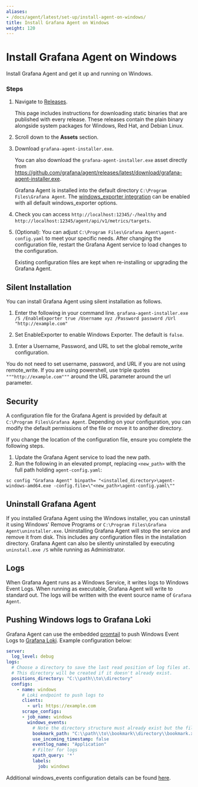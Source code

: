 ```yaml
---
aliases:
- /docs/agent/latest/set-up/install-agent-on-windows/
title: Install Grafana Agent on Windows
weight: 120
---
```


# Install Grafana Agent on Windows

Install Grafana Agent and get it up and running on Windows.

### Steps

1.  Navigate to [Releases](https://github.com/grafana/agent/releases).
   
    This page includes instructions for downloading static binaries that are published with every release. These releases contain the plain binary alongside system packages for Windows, Red Hat, and Debian Linux.
  
2. Scroll down to the **Assets** section.
3. Download `grafana-agent-installer.exe`.
   
   You can also download the `grafana-agent-installer.exe` asset directly from https://github.com/grafana/agent/releases/latest/download/grafana-agent-installer.exe.

    Grafana Agent is installed into the default directory `C:\Program Files\Grafana Agent`.
    The [windows_exporter integration](https://github.com/prometheus-community/windows_exporter)
    can be enabled with all default windows_exporter options.

4. Check you can access `http://localhost:12345/-/healthy` and `http://localhost:12345/agent/api/v1/metrics/targets`.



5. (Optional): You can adjust `C:\Program Files\Grafana Agent\agent-config.yaml` to meet your specific needs. After changing the configuration file, restart the Grafana Agent service to load changes to the configuration.
   
   Existing configuration files are kept when re-installing or upgrading the Grafana Agent.

## Silent Installation

You can install Grafana Agent using silent installation as follows.

1. Enter the following in your command line.
   `grafana-agent-installer.exe /S /EnableExporter true /Username xyz /Password password /Url "http://example.com" `

2. Set EnableExporter to enable Windows Exporter. The default is `false`.
3. Enter a Username, Password, and URL to set the global remote_write configuration. 
   
  You do not need to set username, password, and URL if you are not using remote_write. 
  If you are using powershell, use triple quotes `"""http://example.com"""` around the URL parameter around the url parameter.

## Security

A configuration file for the Grafana Agent is provided by default at `C:\Program Files\Grafana Agent`. Depending on your configuration, you can modify the default permissions of the file or move it to another directory.

If you change the location of the configuration file, ensure you complete the following steps.

1. Update the Grafana Agent service to load the new path. 
2. Run the following in an elevated prompt, replacing `<new_path>` with the full path holding `agent-config.yaml`:

```
sc config "Grafana Agent" binpath= "<installed_directory>\agent-windows-amd64.exe -config.file=\"<new_path>\agent-config.yaml\""
```

## Uninstall Grafana Agent

If you installed Grafana Agent using the Windows installer, you can uninstall it using Windows' Remove Programs or `C:\Program Files\Grafana Agent\uninstaller.exe`. 
Uninstalling Grafana Agent will stop the service and remove it from disk. This includes any configuration files in the installation directory. 
Grafana Agent can also be silently uninstalled by executing `uninstall.exe /S` while running as Administrator.

## Logs

When Grafana Agent runs as a Windows Service, it writes logs to Windows Event Logs. When running as executable, Grafana Agent will write to standard out. The logs will be written with the event source name of `Grafana Agent`.

## Pushing Windows logs to Grafana Loki

Grafana Agent can use the embedded [promtail](https://grafana.com/docs/loki/latest/clients/promtail/) to push Windows Event Logs to [Grafana Loki](https://github.com/grafana/loki). Example configuration below:

```yaml
server:
  log_level: debug
logs:
  # Choose a directory to save the last read position of log files at.
  # This directory will be created if it doesn't already exist.
  positions_directory: "C:\\path\\to\\directory"
  configs:
    - name: windows
      # Loki endpoint to push logs to
      clients:
        - url: https://example.com
      scrape_configs:
      - job_name: windows
        windows_events:
          # Note the directory structure must already exist but the file will be created on demand
          bookmark_path: "C:\\path\\to\\bookmark\\directory\\bookmark.xml"
          use_incoming_timestamp: false
          eventlog_name: "Application"
          # Filter for logs
          xpath_query: '*'
          labels:
            job: windows
```

Additional windows_events configuration details can be found [here](https://grafana.com/docs/loki/latest/clients/promtail/configuration/#windows_events).
